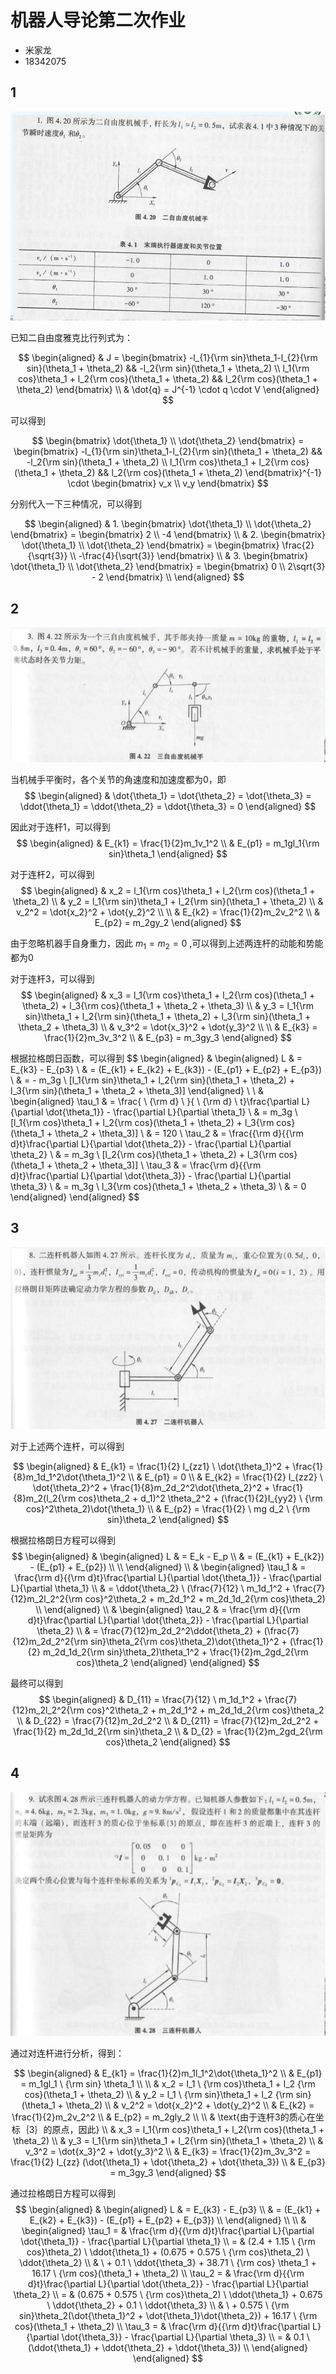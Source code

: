 # 机器人导论第二次作业

- 米家龙
- 18342075

## 1

![001](./001.png)

已知二自由度雅克比行列式为：

$$
\begin{aligned}
  & J = \begin{bmatrix}
  -l_{1}{\rm sin}\theta_1-l_{2}{\rm sin}(\theta_1 + \theta_2) && -l_2{\rm sin}(\theta_1 + \theta_2) \\
  l_1{\rm cos}\theta_1 + l_2{\rm cos}(\theta_1 + \theta_2) && l_2{\rm cos}(\theta_1 + \theta_2)
  \end{bmatrix}
  \\
  & \dot{q} = J^{-1} \cdot q \cdot V
\end{aligned}
$$

可以得到

$$
\begin{bmatrix}
  \dot{\theta_1} \\
  \dot{\theta_2}
\end{bmatrix} = 
\begin{bmatrix}
  -l_{1}{\rm sin}\theta_1-l_{2}{\rm sin}(\theta_1 + \theta_2) && -l_2{\rm sin}(\theta_1 + \theta_2) \\
  l_1{\rm cos}\theta_1 + l_2{\rm cos}(\theta_1 + \theta_2) && l_2{\rm cos}(\theta_1 + \theta_2)
\end{bmatrix}^{-1} \cdot
\begin{bmatrix}
  v_x \\
  v_y
\end{bmatrix}
$$

分别代入一下三种情况，可以得到

$$
\begin{aligned}
  & 1. \begin{bmatrix}
      \dot{\theta_1} \\
      \dot{\theta_2}
    \end{bmatrix} = 
    \begin{bmatrix}
      2 \\
      -4
    \end{bmatrix} \\
  & 2. \begin{bmatrix}
      \dot{\theta_1} \\
      \dot{\theta_2}
    \end{bmatrix} = 
    \begin{bmatrix}
      \frac{2}{\sqrt{3}} \\
      -\frac{4}{\sqrt{3}}
    \end{bmatrix} \\
  & 3. \begin{bmatrix}
      \dot{\theta_1} \\
      \dot{\theta_2}
    \end{bmatrix} = 
    \begin{bmatrix}
      0 \\
      2\sqrt{3} - 2
    \end{bmatrix} \\
\end{aligned}
$$

## 2

![002](./002.png)

当机械手平衡时，各个关节的角速度和加速度都为0，即 
$$
\begin{aligned}
& \dot{\theta_1} = \dot{\theta_2} = \dot{\theta_3} = \ddot{\theta_1} = \ddot{\theta_2} = \ddot{\theta_3} = 0
\end{aligned}
$$

因此对于连杆1，可以得到
$$
\begin{aligned}
  & E_{k1} = \frac{1}{2}m_1v_1^2 \\
  & E_{p1} = m_1gl_1{\rm sin}\theta_1
\end{aligned}
$$

对于连杆2，可以得到
$$
\begin{aligned}
  & x_2 = l_1{\rm cos}\theta_1 + l_2{\rm cos}(\theta_1 + \theta_2) \\
  & y_2 = l_1{\rm sin}\theta_1 + l_2{\rm sin}(\theta_1 + \theta_2) \\
  & v_2^2 = \dot{x_2}^2 + \dot{y_2}^2 \\
  \\ 
  & E_{k2} = \frac{1}{2}m_2v_2^2 \\
  & E_{p2} = m_2gy_2
\end{aligned}
$$

由于忽略机器手自身重力，因此 $m_1 = m_2 = 0$ ,可以得到上述两连杆的动能和势能都为0

对于连杆3，可以得到
$$
\begin{aligned}
  & x_3 = l_1{\rm cos}\theta_1 + l_2{\rm cos}(\theta_1 + \theta_2) + l_3{\rm cos}(\theta_1 + \theta_2 + \theta_3) \\
  & y_3 = l_1{\rm sin}\theta_1 + l_2{\rm sin}(\theta_1 + \theta_2) + l_3{\rm sin}(\theta_1 + \theta_2 + \theta_3) \\
  & v_3^2 = \dot{x_3}^2 + \dot{y_3}^2 \\
  \\
  & E_{k3} = \frac{1}{2}m_3v_3^2 \\
  & E_{p3} = m_3gy_3
\end{aligned}
$$

根据拉格朗日函数，可以得到
$$
\begin{aligned}
  & \begin{aligned}
  L & = E_{k3} - E_{p3} \\
    & = (E_{k1} + E_{k2} + E_{k3}) - (E_{p1} + E_{p2} + E_{p3}) \\
    & = - m_3g \ [l_1{\rm sin}\theta_1 + l_2{\rm sin}(\theta_1 + \theta_2) + l_3{\rm sin}(\theta_1 + \theta_2 + \theta_3)]
  \end{aligned}
  \\ \\
  & \begin{aligned}
    \tau_1 & = \frac{ \ {\rm d} \ }{ \ {\rm d} \ t}\frac{\partial L}{\partial \dot{\theta_1}} - \frac{\partial L}{\partial \theta_1} \\
           & = m_3g \ [l_1{\rm cos}\theta_1 + l_2{\rm cos}(\theta_1 + \theta_2) + l_3{\rm cos}(\theta_1 + \theta_2 + \theta_3)] \\
           & = 120 \\
    \tau_2 & = \frac{{\rm d}{{\rm d}t}\frac{\partial L}{\partial \dot{\theta_2}} - \frac{\partial L}{\partial \theta_2} \\
           & =  m_3g \ [l_2{\rm cos}(\theta_1 + \theta_2) + l_3{\rm cos}(\theta_1 + \theta_2 + \theta_3)] \\
    \tau_3 & = \frac{\rm d}{{\rm d}t}\frac{\partial L}{\partial \dot{\theta_3}} - \frac{\partial L}{\partial \theta_3} \\
           & = m_3g \ l_3{\rm cos}(\theta_1 + \theta_2 + \theta_3) \\
           & = 0
  \end{aligned}
\end{aligned}
$$

## 3

![003](./003.png)

对于上述两个连杆，可以得到

$$
\begin{aligned}
  & E_{k1} = \frac{1}{2} I_{zz1} \ \dot{\theta_1}^2 + \frac{1}{8}m_1d_1^2\dot{\theta_1}^2 \\
  & E_{p1} = 0 \\
  & E_{k2} = \frac{1}{2} I_{zz2} \ \dot{\theta_2}^2 + \frac{1}{8}m_2d_2^2\dot{\theta_2}^2 + \frac{1}{8}m_2(l_2{\rm cos}\theta_2 + d_1)^2 \theta_2^2 + (\frac{1}{2}I_{yy2} \ {\rm cos}^2\theta_2)\dot{\theta_1} \\
  & E_{p2} = \frac{1}{2} \ mg d_2 \ {\rm sin}\theta_2
\end{aligned}
$$

根据拉格朗日方程可以得到
$$
\begin{aligned}
  & \begin{aligned}
    L & = E_k - E_p \\
      & = (E_{k1} + E_{k2}) - (E_{p1} + E_{p2}) \\ \\
    \end{aligned} \\
  & \begin{aligned}
      \tau_1 & = \frac{\rm d}{{\rm d}t}\frac{\partial L}{\partial \dot{\theta_1}} 
                  - \frac{\partial L}{\partial \theta_1} \\
             & = \ddot{\theta_2} \ (\frac{7}{12} \ m_1d_1^2 
                  + \frac{7}{12}m_2l_2^2{\rm cos}^2\theta_2 
                  + m_2d_1^2 
                  + m_2d_1d_2{\rm cos}\theta_2) \\
    \end{aligned} \\
  & \begin{aligned}
      \tau_2 & = \frac{\rm d}{{\rm d}t}\frac{\partial L}{\partial \dot{\theta_2}} - \frac{\partial L}{\partial \theta_2} \\
             & = \frac{7}{12}m_2d_2^2\ddot{\theta_2} 
                  + (\frac{7}{12}m_2d_2^2{\rm sin}\theta_2{\rm cos}\theta_2)\dot{\theta_1}^2 
                  + (\frac{1}{2} m_2d_1d_2{\rm sin}\theta_2)\theta_1^2
                  + \frac{1}{2}m_2gd_2{\rm cos}\theta_2
    \end{aligned}
\end{aligned}
$$

最终可以得到
$$
\begin{aligned}
  & D_{11} = \frac{7}{12} \ m_1d_1^2 
              + \frac{7}{12}m_2l_2^2{\rm cos}^2\theta_2 
              + m_2d_1^2 
              + m_2d_1d_2{\rm cos}\theta_2 \\
  & D_{22} = \frac{7}{12}m_2d_2^2 \\
  & D_{211} = \frac{7}{12}m_2d_2^2 + \frac{1}{2} m_2d_1d_2{\rm sin}\theta_2 \\
  & D_{2} = \frac{1}{2}m_2gd_2{\rm cos}\theta_2
\end{aligned}
$$

## 4

![004](./004.png)

通过对连杆进行分析，得到：

$$
\begin{aligned}
  & E_{k1} = \frac{1}{2}m_1l_1^2\dot{\theta_1}^2 \\
  & E_{p1} = m_1gl_1 \ {\rm sin} \theta_1 \\ 
  \\
  & x_2 = l_1 \ {\rm cos}\theta_1 + l_2 {\rm cos}(\theta_1 + \theta_2) \\
  & y_2 = l_1 \ {\rm sin}\theta_1 + l_2 {\rm sin}(\theta_1 + \theta_2) \\
  & v_2^2 = \dot{x_2}^2 + \dot{y_2}^2 \\
  & E_{k2} = \frac{1}{2}m_2v_2^2 \\
  & E_{p2} = m_2gly_2 \\
  \\
  & \text{由于连杆3的质心在坐标｛3｝的原点，因此} \\
  & x_3 = l_1{\rm cos}\theta_1 + l_2{\rm cos}(\theta_1 + \theta_2)  \\
  & y_3 = l_1{\rm sin}\theta_1 + l_2{\rm sin}(\theta_1 + \theta_2)  \\
  & v_3^2 = \dot{x_3}^2 + \dot{y_3}^2 \\
  & E_{k3} = \frac{1}{2}m_3v_3^2 = \frac{1}{2} I_{zz} (\dot{\theta_1} + \dot{\theta_2} + \dot{\theta_3}) \\
  & E_{p3} = m_3gy_3
\end{aligned}
$$

通过拉格朗日方程可以得到
$$
\begin{aligned}
  & \begin{aligned}
  L & = E_{k3} - E_{p3} \\
    & = (E_{k1} + E_{k2} + E_{k3}) - (E_{p1} + E_{p2} + E_{p3}) \\
  \end{aligned}
  \\ \\
  & \begin{aligned}
    \tau_1 = & \frac{\rm d}{{\rm d}t}\frac{\partial L}{\partial \dot{\theta_1}} - \frac{\partial L}{\partial \theta_1} \\
           = & (2.4 + 1.15 \ {\rm cos}\theta_2) \ \ddot{\theta_1} + (0.675 + 0.575 \ {\rm cos}\theta_2) \ \ddot{\theta_2} \\
             & \ + 0.1 \ \ddot{\theta_3} + 38.71 \ {\rm cos} \theta_1 + 16.17 \ {\rm cos}(\theta_1 + \theta_2) \\ 
    \tau_2 = & \frac{\rm d}{{\rm d}t}\frac{\partial L}{\partial \dot{\theta_2}} - \frac{\partial L}{\partial \theta_2} \\
           = & (0.675 + 0.575 \ {\rm cos}\theta_2) \ \ddot{\theta_1} + 0.675 \ \ddot{\theta_2} + 0.1 \ \ddot{\theta_3} \\
             & \  + 0.575 \ {\rm sin}\theta_2(\dot{\theta_1}^2 + \dot{\theta_1}\dot{\theta_2}) + 16.17 \ {\rm cos}(\theta_1 + \theta_2) \\
    \tau_3 = & \frac{\rm d}{{\rm d}t}\frac{\partial L}{\partial \dot{\theta_3}} - \frac{\partial L}{\partial \theta_3} \\
           = & 0.1 \ (\ddot{\theta_1} + \ddot{\theta_2} + \ddot{\theta_3}) \\
  \end{aligned}
\end{aligned}
$$